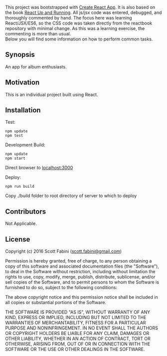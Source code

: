 This project was bootstrapped with [Create React App](https://github.com/facebookincubator/create-react-app).
It is also based on the book [React Up and Running](https://github.com/stoyan/reactbook). All js/jsx code was entered, debugged, and thoroughly commented by hand. The focus here was learning React/JSX/ES6, so the CSS code was taken directly from the reactbook repository with minimal change. As this was a learning exercise, the commenting is more than usual.<br>
Below you will find some information on how to perform common tasks.<br>

## Synopsis

An app for album enthusiasts.

## Motivation

This is an individual project built using React.

## Installation
Test:
```
npm update
npm test
```

Development Build:
```
npm update
npm start
```
Direct browser to [localhost:3000](http://localhost:3000)

Deploy:
```
npm run build
```
Copy ./build folder to root directory of server to which to deploy

## Contributors

Not Applicable.

## License

Copyright (c) 2016 Scott Fabini (scott.fabini@gmail.com)


Permission is hereby granted, free of charge, to any person obtaining a copy of this software and associated documentation files (the "Software"), to deal in the Software without restriction, including without limitation the rights to use, copy, modify, merge, publish, distribute, sublicense, and/or sell copies of the Software, and to permit persons to whom the Software is furnished to do so, subject to the following conditions:

The above copyright notice and this permission notice shall be included in all copies or substantial portions of the Software.

THE SOFTWARE IS PROVIDED "AS IS", WITHOUT WARRANTY OF ANY KIND, EXPRESS OR IMPLIED, INCLUDING BUT NOT LIMITED TO THE WARRANTIES OF MERCHANTABILITY, FITNESS FOR A PARTICULAR PURPOSE AND NONINFRINGEMENT. IN NO EVENT SHALL THE AUTHORS OR COPYRIGHT HOLDERS BE LIABLE FOR ANY CLAIM, DAMAGES OR OTHER LIABILITY, WHETHER IN AN ACTION OF CONTRACT, TORT OR OTHERWISE, ARISING FROM, OUT OF OR IN CONNECTION WITH THE SOFTWARE OR THE USE OR OTHER DEALINGS IN THE SOFTWARE.
